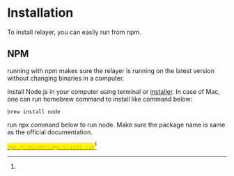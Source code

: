 # Installation

To install relayer, you can easily run from npm.

## NPM

running with npm makes sure the relayer is running on the latest version without changing binaries in a computer.

Install Node.js in your computer using terminal or [installer](https://nodejs.org/en/download). In case of Mac, one can run homebrew command to install like command below:

`brew install node`

&#x20;run npx command below to run node. Make sure the package name is same as the official documentation.

[<mark style="color:orange;">`npx @luminabridge/client run`</mark>](#user-content-fn-1)[^1]







[^1]: 
